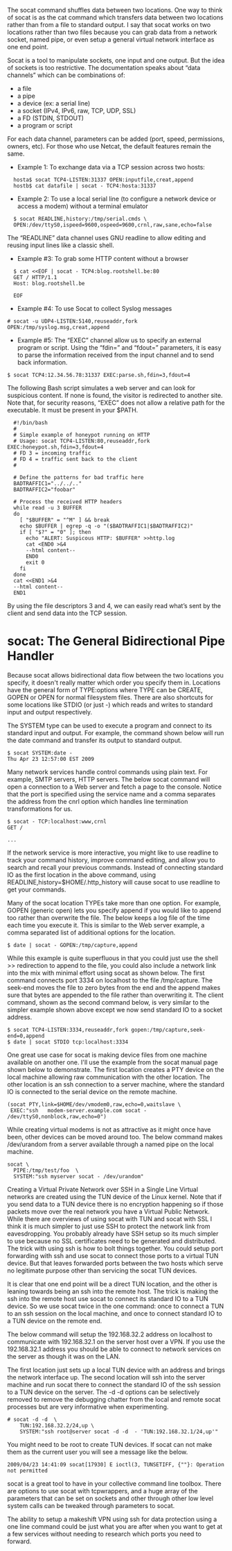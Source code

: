 
The socat command shuffles data between two locations. One way to think of socat is as the cat command which transfers data between two locations rather than from a file to standard output. I say that socat works on two locations rather than two files because you can grab data from a network socket, named pipe, or even setup a general virtual network interface as one end point. 

Socat is a tool to manipulate sockets, one input and one output. But the idea of sockets is too restrictive. The documentation speaks about “data channels” which can be combinations of:

* a file
* a pipe
* a device (ex: a serial line)
* a socket (IPv4, IPv6, raw, TCP, UDP, SSL)
* a FD (STDIN, STDOUT)
* a program or script

For each data channel, parameters can be added (port, speed, permissions, owners, etc). For those who use Netcat, the default features remain the same.

* Example 1: To exchange data via a TCP session across two hosts:

```
  hosta$ socat TCP4-LISTEN:31337 OPEN:inputfile,creat,append
  hostb$ cat datafile | socat - TCP4:hosta:31337
```

* Example 2: To use a local serial line (to configure a network device or access a modem) without a terminal emulator

```
  $ socat READLINE,history:/tmp/serial.cmds \
  OPEN:/dev/ttyS0,ispeed=9600,ospeed=9600,crnl,raw,sane,echo=false
```

The “READLINE” data channel uses GNU readline to allow editing and reusing input lines like a classic shell.

* Example #3: To grab some HTTP content without a browser

```
  $ cat <<EOF | socat - TCP4:blog.rootshell.be:80
  GET / HTTP/1.1
  Host: blog.rootshell.be

  EOF
```

* Example #4: To use Socat to collect Syslog messages

```
# socat -u UDP4-LISTEN:5140,reuseaddr,fork OPEN:/tmp/syslog.msg,creat,append
```

* Example #5: The “EXEC” channel allow us to specify an external program or script. Using the “fdin=” and “fdout=” parameters, it is easy to parse the information received from the input channel and to send back information.

```
$ socat TCP4:12.34.56.78:31337 EXEC:parse.sh,fdin=3,fdout=4
```

The following Bash script simulates a web server and can look for suspicious content. If none is found, the visitor is redirected to another site. Note that, for security reasons, “EXEC” does not allow a relative path for the executable. It must be present in your $PATH.

```
  #!/bin/bash
  #
  # Simple example of honeypot running on HTTP
  # Usage: socat TCP4-LISTEN:80,reuseaddr,fork EXEC:honeypot.sh,fdin=3,fdout=4
  # FD 3 = incoming traffic
  # FD 4 = traffic sent back to the client
  #

  # Define the patterns for bad traffic here
  BADTRAFFIC1="../../.."
  BADTRAFFIC2="foobar"

  # Process the received HTTP headers
  while read -u 3 BUFFER
  do
    [ "$BUFFER" = "^M" ] && break
    echo $BUFFER | egrep -q -o "($BADTRAFFIC1|$BADTRAFFIC2)"
    if [ "$?" = "0" ]; then
      echo "ALERT: Suspicous HTTP: $BUFFER" >>http.log
      cat <END0 >&4
      --html content--
      END0
      exit 0
    fi
  done
  cat <<END1 >&4
  --html content--
  END1
```

By using the file descriptors 3 and 4, we can easily read what’s sent by the client and send data into the TCP session.

# socat: The General Bidirectional Pipe Handler

Because socat allows bidirectional data flow between the two locations you specify, it doesn't really matter which order you specify them in. Locations have the general form of TYPE:options where TYPE can be CREATE, GOPEN or OPEN for normal filesystem files. There are also shortcuts for some locations like STDIO (or just -) which reads and writes to standard input and output respectively.

The SYSTEM type can be used to execute a program and connect to its standard input and output. For example, the command shown below will run the date command and transfer its output to standard output.

```
$ socat SYSTEM:date -
Thu Apr 23 12:57:00 EST 2009
```

Many network services handle control commands using plain text. For example, SMTP servers, HTTP servers. The below socat command will open a connection to a Web server and fetch a page to the console. Notice that the port is specified using the service name and a comma separates the address from the cnrl option which handles line termination transformations for us.

```
$ socat - TCP:localhost:www,crnl
GET /

...
```

If the network service is more interactive, you might like to use readline to track your command history, improve command editing, and allow you to search and recall your previous commands. Instead of connecting standard IO as the first location in the above command, using READLINE,history=$HOME/.http_history will cause socat to use readline to get your commands.

Many of the socat location TYPEs take more than one option. For example, GOPEN (generic open) lets you specify append if you would like to append too rather than overwrite the file. The below keeps a log file of the time each time you execute it. This is similar to the Web server example, a comma separated list of additional options for the location.

```
$ date | socat - GOPEN:/tmp/capture,append
```

While this example is quite superfluous in that you could just use the shell >> redirection to append to the file, you could also include a network link into the mix with minimal effort using socat as shown below. The first command connects port 3334 on localhost to the file /tmp/capture. The seek-end moves the file to zero bytes from the end and the append makes sure that bytes are appended to the file rather than overwriting it. The client command, shown as the second command below, is very similar to the simpler example shown above except we now send standard IO to a socket address.

```
$ socat TCP4-LISTEN:3334,reuseaddr,fork gopen:/tmp/capture,seek-end=0,append
$ date | socat STDIO tcp:localhost:3334
```

One great use case for socat is making device files from one machine available on another one. I'll use the example from the socat manual page shown below to demonstrate. The first location creates a PTY device on the local machine allowing raw communication with the other location. The other location is an ssh connection to a server machine, where the standard IO is connected to the serial device on the remote machine.

```
(socat PTY,link=$HOME/dev/vmodem0,raw,echo=0,waitslave \
 EXEC:"ssh   modem-server.example.com socat - /dev/ttyS0,nonblock,raw,echo=0")
```
 
While creating virtual modems is not as attractive as it might once have been, other devices can be moved around too. The below command makes /dev/urandom from a server available through a named pipe on the local machine.

```
socat \
  PIPE:/tmp/test/foo  \
  SYSTEM:"ssh myserver socat - /dev/urandom" 
```

Creating a Virtual Private Network over SSH in a Single Line
Virtual networks are created using the TUN device of the Linux kernel. Note that if you send data to a TUN device there is no encryption happening so if those packets move over the real network you have a Virtual Public Network. While there are overviews of using socat with TUN and socat with SSL I think it is much simpler to just use SSH to protect the network link from eavesdropping. You probably already have SSH setup so its much simpler to use because no SSL certificates need to be generated and distributed. The trick with using ssh is how to bolt things together. You could setup port forwarding with ssh and use socat to connect those ports to a virtual TUN device. But that leaves forwarded ports between the two hosts which serve no legitimate purpose other than servicing the socat TUN devices.

It is clear that one end point will be a direct TUN location, and the other is leaning towards being an ssh into the remote host. The trick is making the ssh into the remote host use socat to connect its standard IO to a TUN device. So we use socat twice in the one command: once to connect a TUN to an ssh session on the local machine, and once to connect standard IO to a TUN device on the remote end.

The below command will setup the 192.168.32.2 address on localhost to communicate with 192.168.32.1 on the server host over a VPN. If you use the 192.168.32.1 address you should be able to connect to network services on the server as though it was on the LAN.

The first location just sets up a local TUN device with an address and brings the network interface up. The second location will ssh into the server machine and run socat there to connect the standard IO of the ssh session to a TUN device on the server. The -d -d options can be selectively removed to remove the debugging chatter from the local and remote socat processes but are very informative when experimenting.

```
# socat -d -d  \
    TUN:192.168.32.2/24,up \
    SYSTEM:"ssh root@server socat -d -d  - 'TUN:192.168.32.1/24,up'" 
```

You might need to be root to create TUN devices. If socat can not make them as the current user you will see a message like the below.

```
2009/04/23 14:41:09 socat[17930] E ioctl(3, TUNSETIFF, {""}: Operation not permitted
```

socat is a great tool to have in your collective command line toolbox. There are options to use socat with tcpwrappers, and a huge array of the parameters that can be set on sockets and other through other low level system calls can be tweaked through parameters to socat.

The ability to setup a makeshift VPN using ssh for data protection using a one line command could be just what you are after when you want to get at a few services without needing to research which ports you need to forward.
